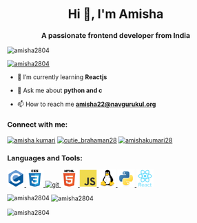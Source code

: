 <h1 align="center">Hi 👋, I'm Amisha</h1>
<h3 align="center">A passionate frontend developer from India</h3>

<p align="left"> <img src="https://komarev.com/ghpvc/?username=amisha2804&label=Profile%20views&color=0e75b6&style=flat" alt="amisha2804" /> </p>

<p align="left"> <a href="https://github.com/ryo-ma/github-profile-trophy"><img src="https://github-profile-trophy.vercel.app/?username=amisha2804" alt="amisha2804" /></a> </p>

- 🌱 I’m currently learning **Reactjs**

- 💬 Ask me about **python and c**

- 📫 How to reach me **amisha22@navgurukul.org**

<h3 align="left">Connect with me:</h3>
<p align="left">
<a href="https://linkedin.com/in/amisha kumari" target="blank"><img align="center" src="https://raw.githubusercontent.com/rahuldkjain/github-profile-readme-generator/master/src/images/icons/Social/linked-in-alt.svg" alt="amisha kumari" height="30" width="40" /></a>
<a href="https://instagram.com/cutie_brahaman28" target="blank"><img align="center" src="https://raw.githubusercontent.com/rahuldkjain/github-profile-readme-generator/master/src/images/icons/Social/instagram.svg" alt="cutie_brahaman28" height="30" width="40" /></a>
<a href="https://www.codechef.com/users/amishakumari28" target="blank"><img align="center" src="https://cdn.jsdelivr.net/npm/simple-icons@3.1.0/icons/codechef.svg" alt="amishakumari28" height="30" width="40" /></a>
</p>

<h3 align="left">Languages and Tools:</h3>
<p align="left"> <a href="https://www.cprogramming.com/" target="_blank" rel="noreferrer"> <img src="https://raw.githubusercontent.com/devicons/devicon/master/icons/c/c-original.svg" alt="c" width="40" height="40"/> </a> <a href="https://www.w3schools.com/css/" target="_blank" rel="noreferrer"> <img src="https://raw.githubusercontent.com/devicons/devicon/master/icons/css3/css3-original-wordmark.svg" alt="css3" width="40" height="40"/> </a> <a href="https://git-scm.com/" target="_blank" rel="noreferrer"> <img src="https://www.vectorlogo.zone/logos/git-scm/git-scm-icon.svg" alt="git" width="40" height="40"/> </a> <a href="https://www.w3.org/html/" target="_blank" rel="noreferrer"> <img src="https://raw.githubusercontent.com/devicons/devicon/master/icons/html5/html5-original-wordmark.svg" alt="html5" width="40" height="40"/> </a> <a href="https://developer.mozilla.org/en-US/docs/Web/JavaScript" target="_blank" rel="noreferrer"> <img src="https://raw.githubusercontent.com/devicons/devicon/master/icons/javascript/javascript-original.svg" alt="javascript" width="40" height="40"/> </a> <a href="https://www.linux.org/" target="_blank" rel="noreferrer"> <img src="https://raw.githubusercontent.com/devicons/devicon/master/icons/linux/linux-original.svg" alt="linux" width="40" height="40"/> </a> <a href="https://www.python.org" target="_blank" rel="noreferrer"> <img src="https://raw.githubusercontent.com/devicons/devicon/master/icons/python/python-original.svg" alt="python" width="40" height="40"/> </a> <a href="https://reactjs.org/" target="_blank" rel="noreferrer"> <img src="https://raw.githubusercontent.com/devicons/devicon/master/icons/react/react-original-wordmark.svg" alt="react" width="40" height="40"/> </a> </p>

<p><img align="left" src="https://github-readme-stats.vercel.app/api/top-langs?username=amisha2804&show_icons=true&locale=en&layout=compact" alt="amisha2804" /></p>

<p>&nbsp;<img align="center" src="https://github-readme-stats.vercel.app/api?username=amisha2804&show_icons=true&locale=en" alt="amisha2804" /></p>

<p><img align="center" src="https://github-readme-streak-stats.herokuapp.com/?user=amisha2804&" alt="amisha2804" /></p>
